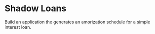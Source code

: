 # Shadow Loans
Build an application the generates an amorization schedule for a simple interest loan.
